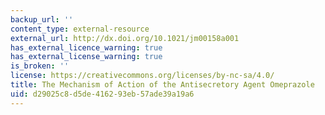 ```yaml
---
backup_url: ''
content_type: external-resource
external_url: http://dx.doi.org/10.1021/jm00158a001
has_external_licence_warning: true
has_external_license_warning: true
is_broken: ''
license: https://creativecommons.org/licenses/by-nc-sa/4.0/
title: The Mechanism of Action of the Antisecretory Agent Omeprazole
uid: d29025c8-d5de-4162-93eb-57ade39a19a6
---
```

